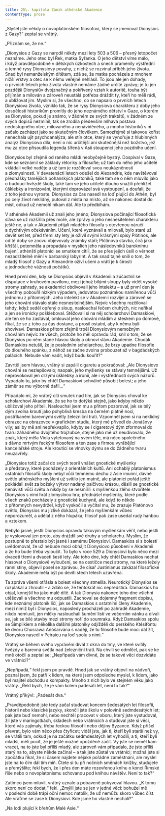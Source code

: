 ```yaml
---
title: 25\. kapitola Zánik athénské Akademie
contentType: prose
---
```


„Slyšel jste někdy o novoplatónském filosofovi, který se jmenoval Dionysios z Gazy?“ zeptal se vrátný.

„Přiznám se, že ne.“

„Dionysios z Gazy se narodil někdy mezi lety 503 a 506 – přesný letopočet neznáme. Jeho otec byl Řek, matka Syřanka. O jeho dětství víme málo, i když pravděpodobně v dětských úzkostech a snech pramenily výstřední a temné rysy Dionysiovy povahy, z nichž se rozvinul příběh jeho života. Snad byl nemanželským dítětem, zdá se, že matka pocházela z mnohem nižší vrstvy a otec se k němu veřejně nehlásil. To jsou ale jen dohady, o prvních letech jeho života vlastně nemáme žádné určité zprávy; je tu jen pozdější Dionysiův dvojznačný a pokřivený vztah k autoritě, touha být přijímán a milován a zároveň neustálá potřeba dráždit ty, kteří ho měli rádi, a ubližovat jim. Myslím si, že všechno, co se napsalo o prvních letech Dionysiova života, vzniklo tak, že se rysy Dionysiova charakteru z doby jeho dospělosti historikům promítly do jeho neznámého dětství v Gaze, o kterém se Dionysios, pokud je známo, v žádném ze svých traktátů, v žádném ze svých dopisů nezmínil; tak se zrodila především mlhavá postava nedostupného otce, milovaného a nenáviděného, a mnoho historiků s ní začalo zacházet jako se skutečným člověkem. Samozřejmě si takovou kořist nenechala ujít psychoanalýza; ale stín otce, který se vynořuje z hlubinných analýz Dionysiova díla, není o nic určitější ani skutečnější než božstvo, jež mu za otce přisoudila legenda šířená v Asii stoupenci jeho pozdního učení.

Dionysios byl zřejmě od raného mládí neobyčejně bystrý. Do­spíval v Gaze, kde se seznámil se základy rétoriky a filosofie; už tam do něho jeho učitelé vkládali velké naděje a už tam je rozčiloval svou neukázněností a zlomyslností. V devatenácti letech odešel do Alexandrie, kde navštěvoval přednášky tamějších pohanských platoniků; také tam se o něm mluvilo jako o budoucí hvězdě školy, také tam se jeho učitelé dlouho snažili přehlížet úšklebky a ironizování, kterými doprovázel svá vystoupení, a doufali, že z toho jednou vyroste. Dionysios za čas nasedl na loď plující do Athén; byl po celý život neklidný, putoval z místa na místo, až se nakonec dostal do míst, odkud už nemohl nikam dál. Ale to předbíhám.

V athénské Akademii už znali jeho jméno; Dionysiova počínající filosofická sláva se už rozšířila přes moře, ale zprávy o jeho nesnesitelném charakteru ještě ne, a tak v Akademii přijali mladého filosofa s otevřenou náručí a dychtivým očekáváním. Učení, které vyznávali a milovali, bylo staré už devět set let, před třemi sty lety je oživil svými krásnými spisy Plótinos, ale od té doby se znovu objevovaly známky stáří; Plótinova stavba, čirá jako křišťál, potemněla a propadala v myslích jeho následovníků baroknímu bujení, athénští platonici se smutkem cítili, že se přes jejich úsilí o věrnost nezadržitelně mění v barbarský labyrint. A tak snad tajně snili o tom, že mladý filosof z Gazy a Alexandrie oživí učení a vrátí je k čirosti a jednoduché vážnosti počátků.

Hned první den, kdy se Dionysios objevil v Akademii a zúčastnil se disputace v kruhovém pavilonu, mezi jehož bílými sloupy byly vidět vysoké stromy zahrady, se akademici obdivovali jeho intelektu – a už první den je všechny pobouřil nízkým výpadem, jedovatou poznámkou namířenou vůči jednomu z přítomných. Jeho intelekt se v Akademii rozvíjel a zároveň se jeho chování stávalo stále nesnesitelnějším. Nejvíc všechny rozčiloval tehdy, když seděl opřený o sloup, naslouchal řečem druhých, nic neříkal a jen se ironicky poškleboval. Stěžovali si na něj scholarchovi Damaskiovi, ale ten se ho zastával, omlouval jeho chování mládím a steskem po domově, říkal, že se z toho za čas dostane, a prosil ostatní, aby k němu byli shovívaví. Damaskios přitom zřejmě trpěl Dionysiovým nemožným chováním nejvíc ze všech, protože ho měl opravdu rád, snil o tom, že se Dionysios po něm stane hlavou školy a obnoví slávu Akademie. Chudák Damaskios netušil, že je posledním scholarchou, že brzy upadne filosofie do dlouhého spánku, z něhož se začne zvolna probouzet až v bagdádských palácích. Nebude vám vadit, když budu kouřit?“

Zavrtěl jsem hlavou, vrátný si zapálil cigaretu a pokračoval: „Ale Dionysiovo chování se nezlepšovalo; naopak, jeho myšlenky se stávaly temnějšími. Už neprovokoval jen drzými úšklebky a ironií, ale i výstředností svých názorů. Vypadalo to, jako by chtěl Damaskiovi schválně působit bolest; a jeho záměr se mu výborně dařil…“

Připadalo mi, že vrátný cítí smutek nad tím, jak se Dionysios choval ke scholarchovi Akademie, že se ho to dotýká stejně, jako kdyby někdo ubližoval jeho příteli. Naslouchal jsem mu a přitom pozoroval, jak se bílý dým zvolna kroutí jako pohyblivá kresba na černém plátně noci, postříkaném barevnými světly železniční trati. Vzpomněl jsem si na neklidný obrazec na obrazovce v grafickém studiu, který mě přivedl do Jonášovy vily; asi by mě ani nepřekvapilo, kdyby se i cigaretový dým zformoval do tvaru záhadného dvojitého trojzubce, stejně jako mě už neudivovalo, že znak, který měla Viola vytetovaný na svém těle, má něco společného s dávno mrtvým řeckým filosofem a ten zase s firmou vyrábějící kancelářské stroje. Ale kroutící se vlnovky dýmu se do žádného tvaru neuzavřely.

„Dionysios totiž začal do svých teorií vnášet gnostické myšlenky a představy, které pocházely z orientálních kultů. Ani ochablý platonismus ostatních filosofů školy nebyl vůči temnému dechu z Asie imunní, dávné světlo athénského myšlení už svítilo jen matně, ale platonici pořád ještě pokládali svět za božský výtvor nadaný palčivou krásou, děsili se gnostické nenávisti vůči světu a nikdy by se nesmířili s myšlenkou zlého stvořitele. Dionysios s nimi hrál zlomyslnou hru; přednášel myšlenky, které podle všech znaků pocházely z gnostické kuchyně, ale když to někdo z přítomných nevydržel, když vyskočil a vyčítal mu, že zrazuje Platónovo světlo, Dionysios mu jízlivě dokázal, že jeho myšlenkám vůbec neporozuměl, a udělal z něho hlupáka; filosof pak zase usedal rudý hanbou a vztekem.

Nebylo jasné, jestli Dionysios opravdu takovým myšlenkám věřil, nebo jestli je vyslovoval jen proto, aby dráždil své druhy a scholarchu. Myslím, že postupně to přestalo být jasné i samému Dionysiovi. Damaskios si s bolestí uvědomoval, že už nebude moci obhájit Dionysiovo působení v Akademii a že ho bude třeba vyloučit. To bylo v roce 529 a Dionysiovi bylo něco mezi dvaceti třemi a dvaceti šesti lety. Ale toho dne, kdy chtěl Damaskios nechat hlasovat o Dionysiově vyloučení, se na cestičce mezi stromy, na které ležely ranní stíny, objevil posel se zprávou, že císař Justinianus zakázal filosofické školy. Akademie měla být po devíti stech letech uzavřena.

Ta zpráva všemi otřásla a bolest všechny stmelila. Neurotický Dionysios se rozplakal a zhroutil – a zdálo se, že tentokrát nic nepředstírá. Damaskios ho objal, konejšil ho jako malé dítě. A tak Dionysia nakonec toho dne všichni utěšovali a všechno mu odpustili. Zachoval se dojemný fragment dopisu, kde neznámý platonik líčí, jak se Damaskios s ostatními členy Akademie, mezi nimiž byl i Dionysios, naposledy procházeli po zahradě Akademie, nikdo nemluvil, jen mlčky naslouchali šumění listí ve večerním vánku a dívali se, jak se bílé stavby mezi stromy noří do soumraku. Když Damaskios spolu se Simplikiem a několika dalšími platoniky odjížděli do perského Ktésifóntu ke dvoru Chusrawa Anóšarvána s nadějí, že tu filosofie bude moci dál žít, Dionysios nasedl v Peiraieu na loď spolu s nimi.“

Vrátný se během svého vyprávění díval z okna do tmy, ve které svítily hvězdy a barevná světla nad železniční tratí. Na chvíli se odmlčel, pak se ke mně otočil a zeptal se: „Nepřipadá vám divné, že se takové věci dozvídáte ve vrátnici?“

„Nepřipadá,“ řekl jsem po pravdě. Hned jak se vrátný objevil na nádvoří, poznal jsem, že patří k lidem, na které jsem odpoledne myslel, k lidem, jako byl majitel obchodu s kompakty. Mnoho z nich bylo ve stejném věku jako vrátný. „Řekl bych, že je vám kolem padesáti let, není to tak?“

Vrátný přikývl: „Padesát dva.“

„Pravděpodobně jste tedy začal studovat koncem šedesátých let filosofii, historii nebo klasické jazyky, skončil jste školu v polovině sedmdesátých let; pak jste buď nemohl, nebo nechtěl pracovat v oboru, který jste vystudoval, žil jste v maringotkách, skladech nebo vrátnicích a studoval jste si věci, které vás zajímaly, třeba řeckou filosofii nebo dějiny Byzance. Když přišel převrat, bylo vám něco přes čtyřicet; viděl jste, jak ti, kteří byli starší než vy, se vrátili tam, odkud je na začátku sedmdesátých let vyhodili, a ti, kteří byli mladší, měli pocit, že je ještě možné opožděně začít. Vy jste se neměl kam vracet, na to jste byl příliš mladý, ale zároveň vám připadalo, že jste příliš starý na to, abyste někde začínal – a tak jste zůstal ve vrátnici; možná jste si zpočátku říkal, že si časem najdete nějaké pořádné zaměstnání, ale myslel jste na to čím dál tím míň. Čtete si tu při nočních směnách knížky, studujete a přemýšlíte; řekl bych, že i přes den máte rozevřenou knihu o konci Římské říše nebo o novoplatonismu schovanou pod knihou návštěv. Není to tak?“

Zatímco jsem mluvil, vrátný uznale a pobaveně pokyvoval hlavou. „K tomu skoro není co dodat,“ řekl. „Zmýlil jste se jen v jedné věci: bohužel mě v poslední době trápí oční nemoc natolik, že už nemůžu skoro vůbec číst. Ale vraťme se zase k Dionysiovi. Kde jsme ho vlastně nechali?“

„Na lodi plující k břehům Malé Asie.“
